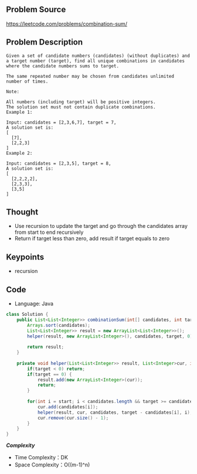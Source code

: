 ## Problem Source
https://leetcode.com/problems/combination-sum/

## Problem Description
```
Given a set of candidate numbers (candidates) (without duplicates) and a target number (target), find all unique combinations in candidates where the candidate numbers sums to target.

The same repeated number may be chosen from candidates unlimited number of times.

Note:

All numbers (including target) will be positive integers.
The solution set must not contain duplicate combinations.
Example 1:

Input: candidates = [2,3,6,7], target = 7,
A solution set is:
[
  [7],
  [2,2,3]
]
Example 2:

Input: candidates = [2,3,5], target = 8,
A solution set is:
[
  [2,2,2,2],
  [2,3,3],
  [3,5]
]
```

## Thought
- Use recursion to update the target and go through the candidates array from start to end recursively
- Return if target less than zero, add result if target equals to zero

## Keypoints
- recursion


## Code
* Language: Java

```Java
class Solution {   
    public List<List<Integer>> combinationSum(int[] candidates, int target) {
        Arrays.sort(candidates);
        List<List<Integer>> result = new ArrayList<List<Integer>>();
        helper(result, new ArrayList<Integer>(), candidates, target, 0);
        
        return result;
    }
    
    private void helper(List<List<Integer>> result, List<Integer>cur, int candidates[], int target, int start){
        if(target < 0) return;
        if(target == 0) {
            result.add(new ArrayList<Integer>(cur));
            return;
        }
        
        for(int i = start; i < candidates.length && target >= candidates[i]; i++){
            cur.add(candidates[i]);
            helper(result, cur, candidates, target - candidates[i], i);
            cur.remove(cur.size() - 1);
        }
    }
}
```

***Complexity***

- Time Complexity：DK
- Space Complexity：O((m-1)^n)

